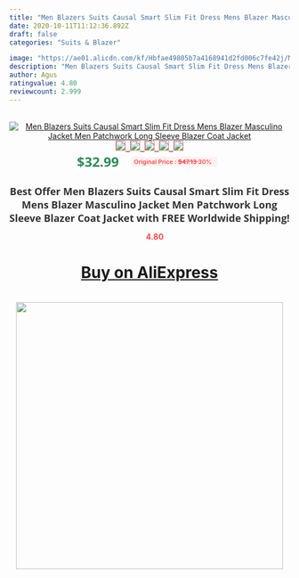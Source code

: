 ```yaml
---
title: "Men Blazers Suits Causal Smart Slim Fit Dress Mens Blazer Masculino Jacket Men Patchwork Long Sleeve Blazer Coat Jacket"
date: 2020-10-11T11:12:36.892Z
draft: false
categories: "Suits & Blazer"

image: "https://ae01.alicdn.com/kf/Hbfae49805b7a4168941d2fd006c7fe42j/Men-Blazers-Suits-Causal-Smart-Slim-Fit-Dress-Mens-Blazer-Masculino-Jacket-Men-Patchwork-Long-Sleeve.png_220x220.png"
description: "Men Blazers Suits Causal Smart Slim Fit Dress Mens Blazer Masculino Jacket Men Patchwork Long Sleeve Blazer Coat Jacket"
author: Agus
ratingvalue: 4.80
reviewcount: 2.999
---
```

<br>
<div style="text-align: center;">
<a href="https://s.click.aliexpress.com/e/_Aqg6s9" target="_blank" rel="nofollow noopener noreferrer"><img alt="Men Blazers Suits Causal Smart Slim Fit Dress Mens Blazer Masculino Jacket Men Patchwork Long Sleeve Blazer Coat Jacket" class="magnifier-image" src="https://ae01.alicdn.com/kf/Hbfae49805b7a4168941d2fd006c7fe42j/Men-Blazers-Suits-Causal-Smart-Slim-Fit-Dress-Mens-Blazer-Masculino-Jacket-Men-Patchwork-Long-Sleeve.png_220x220.png_640x640.jpg">
<br>
<img style="border:1px solid salmon" src="https://ae01.alicdn.com/kf/Hbfae49805b7a4168941d2fd006c7fe42j/Men-Blazers-Suits-Causal-Smart-Slim-Fit-Dress-Mens-Blazer-Masculino-Jacket-Men-Patchwork-Long-Sleeve.png_120x120.jpg">&nbsp;&nbsp;<img style="border:1px solid salmon" src="https://ae01.alicdn.com/kf/Ha4027fad40e941ed859a7817a12e4f11c/Men-Blazers-Suits-Causal-Smart-Slim-Fit-Dress-Mens-Blazer-Masculino-Jacket-Men-Patchwork-Long-Sleeve.jpg_120x120.jpg">&nbsp;&nbsp;<img style="border:1px solid salmon" src="https://ae01.alicdn.com/kf/Ha909ea6021d24dd5bafeb4ca7a476d88w/Men-Blazers-Suits-Causal-Smart-Slim-Fit-Dress-Mens-Blazer-Masculino-Jacket-Men-Patchwork-Long-Sleeve.jpg_120x120.jpg">&nbsp;&nbsp;<img style="border:1px solid salmon" src="_120x120.jpg">&nbsp;&nbsp;<img style="border:1px solid salmon" src="https://ae01.alicdn.com/kf/Hccb0cbdee40e4724baf2e94cfe786895v/Men-Blazers-Suits-Causal-Smart-Slim-Fit-Dress-Mens-Blazer-Masculino-Jacket-Men-Patchwork-Long-Sleeve.jpg_120x120.jpg"></a></div><br0>
<div style="text-align: center;"><span style="background-color: white; border: 0px; box-sizing: border-box; color: seagreen; display: inline-block; font-family: &quot;open sans&quot; , &quot;arial&quot; , &quot;helvetica&quot; , sans-serif , &quot;heiti&quot;; font-size: 24px; font-stretch: inherit; font-weight: 700; line-height: inherit; margin: 0px 10px 0px 0px; padding: 0px; vertical-align: middle;">$32.99 </span>
<span style="background: rgb(255 , 241 , 241); border-radius: 3px; border: 0px; box-sizing: border-box; color: #ff4747; display: inline-block; font-family: inherit; font-size: 12px; font-stretch: inherit; font-style: inherit; font-variant: inherit; font-weight: 600; line-height: inherit; margin: 0px; padding: 2px 5px; transform: scale(0.9); vertical-align: middle;">Original Price : <b style="text-decoration: line-through;">$47.13 </b> 30%&nbsp;&nbsp;</span></div>
<h1 style="color: #333333; display: inline-block; font-family: &quot;open sans&quot; , &quot;arial&quot; , &quot;helvetica&quot; , sans-serif , &quot;heiti&quot;; font-size: 18px; font-stretch: inherit; font-weight: 700; text-align: center;">Best Offer Men Blazers Suits Causal Smart Slim Fit Dress Mens Blazer Masculino Jacket Men Patchwork Long Sleeve Blazer Coat Jacket with FREE Worldwide Shipping!</h1>
<div style="color: #ff4747; text-align: center;">
<img src="https://4.bp.blogspot.com/-M0ZcTcb-5uY/XleCXlxnR4I/AAAAAAAAAEc/OrjgMkXV1oMQFaCRZj5HQwOCBcu3w1FegCPcBGAYYCw/s1600/star.png" style="height: 15px;">&nbsp;<b>4.80</b></div>
<div class="button_cont" align="center"><a class="buynow_a" href="https://s.click.aliexpress.com/e/_Aqg6s9" target="_blank" rel="nofollow noopener noreferrer"><H1>Buy on AliExpress</H1></a></div><br>
<div class="separator" style="clear: both; text-align: center;">
<img src="https://lh3.googleusercontent.com/-pTy5HemUv9M/XlePHvY0dAI/AAAAAAAAAE4/0nX5iRUoIWY8eMW9Dpxeirr157OZliDIgCLcBGAsYHQ/s1600/badge.gif" width="480">
</div>
